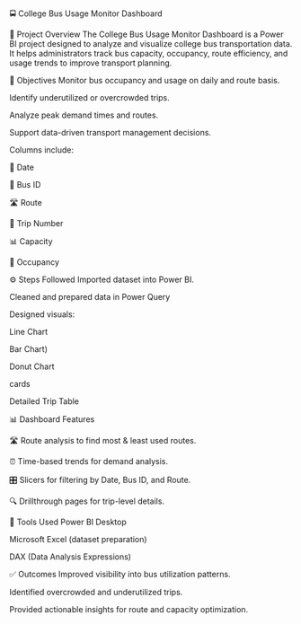 🚍 College Bus Usage Monitor Dashboard

📌 Project Overview
The College Bus Usage Monitor Dashboard is a Power BI project designed to analyze and visualize college bus transportation data. It helps administrators track bus capacity, occupancy, route efficiency, and usage trends to improve transport planning.

🎯 Objectives
Monitor bus occupancy and usage on daily and route basis.

Identify underutilized or overcrowded trips.

Analyze peak demand times and routes.

Support data-driven transport management decisions.

Columns include:

📅 Date

🚌 Bus ID

🛣 Route

🔄 Trip Number

📊 Capacity

👥 Occupancy

⚙ Steps Followed
Imported dataset into Power BI.

Cleaned and prepared data in Power Query

Designed visuals:

Line Chart 

Bar Chart)

Donut Chart

cards


Detailed Trip Table

📊 Dashboard Features


🛣 Route analysis to find most & least used routes.

⏰ Time-based trends for demand analysis.

🎛 Slicers for filtering by Date, Bus ID, and Route.

🔍 Drillthrough pages for trip-level details.

🚀 Tools Used
Power BI Desktop

Microsoft Excel (dataset preparation)

DAX (Data Analysis Expressions)

✅ Outcomes
Improved visibility into bus utilization patterns.

Identified overcrowded and underutilized trips.

Provided actionable insights for route and capacity optimization.
